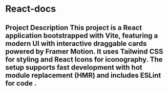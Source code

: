 # React-docs
## Project Description  This project is a React application bootstrapped with Vite, featuring a modern UI with interactive draggable cards powered by Framer Motion. It uses Tailwind CSS for styling and React Icons for iconography. The setup supports fast development with hot module replacement (HMR) and includes ESLint for code .
